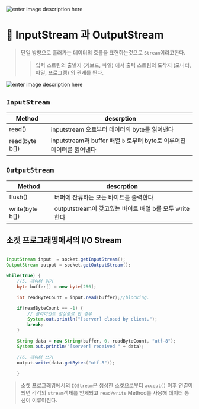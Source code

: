 ![enter image description here](https://seekcomau.corewebdna.net.au/web_images/blogs/214/1670/How%20to%20mine%20your%20network_940x485.jpg)
# 🌊 InputStream 과 OutputStream
> 단일 방향으로 흘러가는 데이터의 흐름을 표현하는것으로 `Stream`이라고한다.
>>입력 스트림의 출발지 (키보드, 파일) 에서 출력 스트림의 도착지 (모니터, 파일, 프로그램) 의 관계를 띈다.

![enter image description here](https://www.ntu.edu.sg/home/ehchua/programming/java/images/IO_LayeredInput.png)


## `InputStream`
| Method  | descrption |
|---|---|
| read()  | inputstream 으로부터 데이터의 byte를 읽어낸다 |
| read(byte b[])  | inputstream과 buffer 배열 `b` 로부터 byte로 이루어진 데이터를 읽어낸다 |


## `OutputStream`
| Method  | descrption |
|---|---|
| flush()  | 버퍼에 잔류하는 모든 바이트를 출력한다 |
| write(byte b[])  | outputstream이 갖고있는 바이트 배열 b를 모두 write 한다 |


## 소켓 프로그래밍에서의 I/O Stream

```java

InputStream input  = socket.getInputStream();
OutputStream output = socket.getOutputStream();

while(true) {
	//5. 데이터 읽기
	byte buffer[] = new byte[256];

	int readByteCount = input.read(buffer);//blocking.

	if(readByteCount == -1) {
		// 클라이언트 정상종료 한 경우
		System.out.println("[server] closed by client.");
		break;
	}

	String data = new String(buffer, 0, readByteCount, "utf-8");
	System.out.println("[server] received " + data);

	//6. 데이터 쓰기
	output.write(data.getBytes("utf-8"));

	}
```

> 소켓 프로그래밍에서의 `IOStream`은 생성한 소켓으로부터 `accept()` 이후 연결이 되면
각각의 `stream`객체를 얻게되고 `read/write` Method를 사용해 데이터 통신이 이루어진다.
